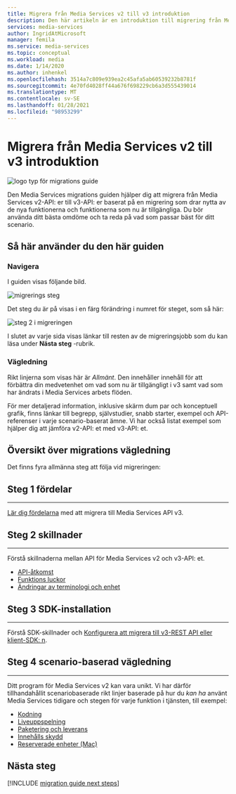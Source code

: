 ```yaml
---
title: Migrera från Media Services v2 till v3 introduktion
description: Den här artikeln är en introduktion till migrering från Media Services v2 till v3.
services: media-services
author: IngridAtMicrosoft
manager: femila
ms.service: media-services
ms.topic: conceptual
ms.workload: media
ms.date: 1/14/2020
ms.author: inhenkel
ms.openlocfilehash: 3514a7c809e939ea2c45afa5ab60539232b8781f
ms.sourcegitcommit: 4e70fd4028ff44a676f698229cb6a3d555439014
ms.translationtype: MT
ms.contentlocale: sv-SE
ms.lasthandoff: 01/28/2021
ms.locfileid: "98953299"
---
```

# <a name="migrate-from-media-services-v2-to-v3-introduction"></a>Migrera från Media Services v2 till v3 introduktion

![logo typ för migrations guide](./media/migration-guide/azure-media-services-logo-migration-guide.svg)

Den Media Services migrations guiden hjälper dig att migrera från Media Services v2-API: er till v3-API: er baserat på en migrering som drar nytta av de nya funktionerna och funktionerna som nu är tillgängliga. Du bör använda ditt bästa omdöme och ta reda på vad som passar bäst för ditt scenario.

## <a name="how-to-use-this-guide"></a>Så här använder du den här guiden

### <a name="navigating"></a>Navigera

I guiden visas följande bild.

![migrerings steg](./media/migration-guide/steps.svg)<br/>

Det steg du är på visas i en färg förändring i numret för steget, som så här:

![steg 2 i migreringen](./media/migration-guide/steps-2.svg)<br/>

I slutet av varje sida visas länkar till resten av de migreringsjobb som du kan läsa under **Nästa steg** -rubrik.

### <a name="guidance"></a>Vägledning

Rikt linjerna som visas här är *Allmänt*. Den innehåller innehåll för att förbättra din medvetenhet om vad som nu är tillgängligt i v3 samt vad som har ändrats i Media Services arbets flöden.

För mer detaljerad information, inklusive skärm dum par och konceptuell grafik, finns länkar till begrepp, självstudier, snabb starter, exempel och API-referenser i varje scenario-baserat ämne. Vi har också listat exempel som hjälper dig att jämföra v2-API: et med v3-API: et.

## <a name="migration-guidance-overview"></a>Översikt över migrations vägledning

Det finns fyra allmänna steg att följa vid migreringen:

## <a name="step-1-benefits"></a>Steg 1 fördelar

<hr color="#5ea0ef" size="10">

[Lär dig fördelarna](migrate-v-2-v-3-migration-benefits.md) med att migrera till Media Services API v3.

## <a name="step-2-differences"></a>Steg 2 skillnader

<hr color="#5ea0ef" size="10">

Förstå skillnaderna mellan API för Media Services v2 och v3-API: et.

- [API-åtkomst](migrate-v-2-v-3-differences-api-access.md)
- [Funktions luckor](migrate-v-2-v-3-differences-feature-gaps.md)
- [Ändringar av terminologi och enhet](migrate-v-2-v-3-differences-terminology.md)

## <a name="step-3-sdk-setup"></a>Steg 3 SDK-installation

<hr color="#5ea0ef" size="10">

Förstå SDK-skillnader och [Konfigurera att migrera till v3-REST API eller klient-SDK: n](migrate-v-2-v-3-migration-setup.md).

## <a name="step-4-scenario-based-guidance"></a>Steg 4 scenario-baserad vägledning

<hr color="#5ea0ef" size="10">

Ditt program för Media Services v2 kan vara unikt. Vi har därför tillhandahållit scenariobaserade rikt linjer baserade på hur du *kan ha* använt Media Services tidigare och stegen för varje funktion i tjänsten, till exempel:

- [Kodning](migrate-v-2-v-3-migration-scenario-based-encoding.md)
- [Liveuppspelning](migrate-v-2-v-3-migration-scenario-based-live-streaming.md)
- [Paketering och leverans](migrate-v-2-v-3-migration-scenario-based-publishing.md)
- [Innehålls skydd](migrate-v-2-v-3-migration-scenario-based-content-protection.md)
- [Reserverade enheter (Mac)](migrate-v-2-v-3-migration-scenario-based-media-reserved-units.md)

## <a name="next-steps"></a>Nästa steg

[!INCLUDE [migration guide next steps](./includes/migration-guide-next-steps.md)]
